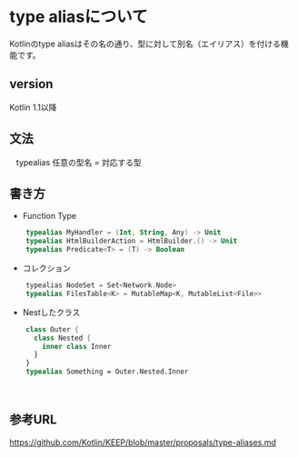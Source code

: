 
# type aliasについて

Kotlinのtype aliasはその名の通り、型に対して別名（エイリアス）を付ける機能です。


## version

Kotlin 1.1以降

## 文法

    typealias 任意の型名 = 対応する型
    
## 書き方

* Function Type

```kotlin
    typealias MyHandler = (Int, String, Any) -> Unit
    typealias HtmlBuilderAction = HtmlBuilder.() -> Unit
    typealias Predicate<T> = (T) -> Boolean
```
    
* コレクション
    
```kotlin
    typealias NodeSet = Set<Network.Node>
    typealias FilesTable<K> = MutableMap<K, MutableList<File>>
```

* Nestしたクラス

```kotlin
    class Outer {
      class Nested {
        inner class Inner
      }
    }
    typealias Something = Outer.Nested.Inner
```
    
## 参考URL

https://github.com/Kotlin/KEEP/blob/master/proposals/type-aliases.md

